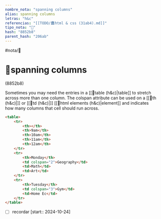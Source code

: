 ```yaml
---
nombre_nota: "spanning columns"
alias: spanning columns
letras: "h&c"
referencias: "[[TODO/🏛️html & css (31ab4).md]]"
tipo_nota: "📑"
hash: "8852b8"
parent_hash: "206ab"
---
```


#nota/📑

# 📑spanning columns
<div class="hash">(8852b8)</div>

Sometimes you may need the entries in a [[📑table (h&c)|table]] to stretch across more than one column. The colspan attribute can be used on a [[📑th (h&c)|<th>]] or [[📑td (h&c)|<td>]] [[📑html elements (h&c)|element]] and indicates how many columns that cell should run across.

```html
<table>
    <tr>
        <th></th>
        <th>9am</th>
        <th>10am</th>
        <th>11am</th>
        <th>12am</th>
    </tr>
    <tr>
        <th>Monday</th>
        <td colspan="2">Geography</td>
        <td>Math</td>
        <td>Art</td>
    </tr>
    <tr>
        <th>Tuesday</th>
        <td colspan="3">Gym</td>
        <td>Home Ec</td>
    </tr>
</table>
```

- [ ] recordar  [start:: 2024-10-24]
